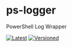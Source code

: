 # ps-logger
PowerShell Log Wrapper

[![Latest](https://github.com/noveris-inf/ps-logger/workflows/Latest/badge.svg)](https://github.com/noveris-inf/ps-logger/actions?query=workflow%3ALatest) [![Versioned](https://github.com/noveris-inf/ps-logger/workflows/Versioned/badge.svg)](https://github.com/noveris-inf/ps-logger/actions?query=workflow%3AVersioned)
